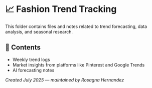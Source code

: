 # 📈 Fashion Trend Tracking

This folder contains files and notes related to trend forecasting, data analysis, and seasonal research.

## 📂 Contents
- Weekly trend logs
- Market insights from platforms like Pinterest and Google Trends
- AI forecasting notes

_Created July 2025 — maintained by Rosagna Hernandez_
